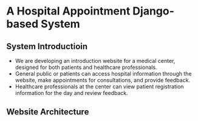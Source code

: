 # A Hospital Appointment Django-based System 
## System Introductioin
* We are developing an introduction website for a medical center, designed for both patients and healthcare professionals.
* General public or patients can access hospital information through the website, make appointments for consultations, and provide feedback.
* Healthcare professionals at the center can view patient registration information for the day and review feedback.
## Website Architecture
